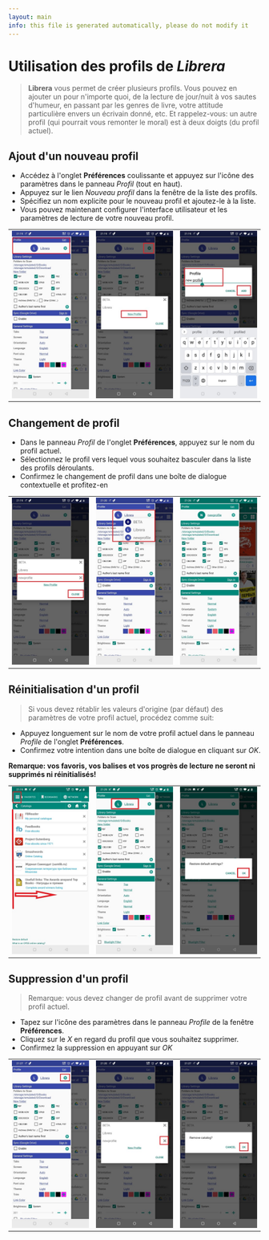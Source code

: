 ```yaml
---
layout: main
info: this file is generated automatically, please do not modify it
---
```


# Utilisation des profils de _Librera_

> **Librera** vous permet de créer plusieurs profils. Vous pouvez en ajouter un pour n'importe quoi, de la lecture de jour/nuit à vos sautes d'humeur, en passant par les genres de livre, votre attitude particulière envers un écrivain donné, etc.
> Et rappelez-vous: un autre profil (qui pourrait vous remonter le moral) est à deux doigts (du profil actuel).


## Ajout d'un nouveau profil
* Accédez à l'onglet **Préférences** coulissante et appuyez sur l'icône des paramètres dans le panneau _Profil_ (tout en haut).
* Appuyez sur le lien _Nouveau profil_ dans la fenêtre de la liste des profils.
* Spécifiez un nom explicite pour le nouveau profil et ajoutez-le à la liste.
* Vous pouvez maintenant configurer l'interface utilisateur et les paramètres de lecture de votre nouveau profil.

||||
|-|-|-|
|![](1.jpg)|![](2.jpg)|![](3.jpg)|

## Changement de profil
* Dans le panneau _Profil_ de l'onglet **Préférences**, appuyez sur le nom du profil actuel.
* Sélectionnez le profil vers lequel vous souhaitez basculer dans la liste des profils déroulants.
* Confirmez le changement de profil dans une boîte de dialogue contextuelle et profitez-en

||||
|-|-|-|
|![](4.jpg)|![](5.jpg)|![](6.jpg)|

## Réinitialisation d'un profil
> Si vous devez rétablir les valeurs d'origine (par défaut) des paramètres de votre profil actuel, procédez comme suit:
* Appuyez longuement sur le nom de votre profil actuel dans le panneau _Profile_ de l'onglet **Préférences**.
* Confirmez votre intention dans une boîte de dialogue en cliquant sur _OK_.

**Remarque: vos favoris, vos balises et vos progrès de lecture ne seront ni supprimés ni réinitialisés!**

||||
|-|-|-|
|![](19.jpg)|![](20.jpg)|![](21.jpg)|

## Suppression d'un profil
> Remarque: vous devez changer de profil avant de supprimer votre profil actuel.

* Tapez sur l'icône des paramètres dans le panneau _Profile_ de la fenêtre **Préférences**.
* Cliquez sur le _X_ en regard du profil que vous souhaitez supprimer.
* Confirmez la suppression en appuyant sur _OK_

||||
|-|-|-|
|![](7.jpg)|![](8.jpg)|![](9.jpg)|
